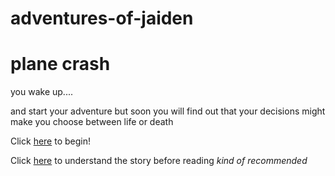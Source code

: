 # adventures-of-jaiden

# plane crash

you wake up....

and start your adventure but soon you will find out that your decisions might make you choose between life or death






Click [here](waking-up/airport-drive/flightontime.md) to begin!

Click [here](breakdown/breakdown-of-story.md) to understand the story before reading *kind of recommended*



